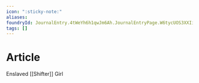 ```yaml
---
icon: ":sticky-note:"
aliases: 
foundryId: JournalEntry.4tWeYh6h1qwJm6Ah.JournalEntryPage.W6tycUOS3XXIiVQc
tags: []
---
```


# Article
Enslaved [[Shifter]] Girl
